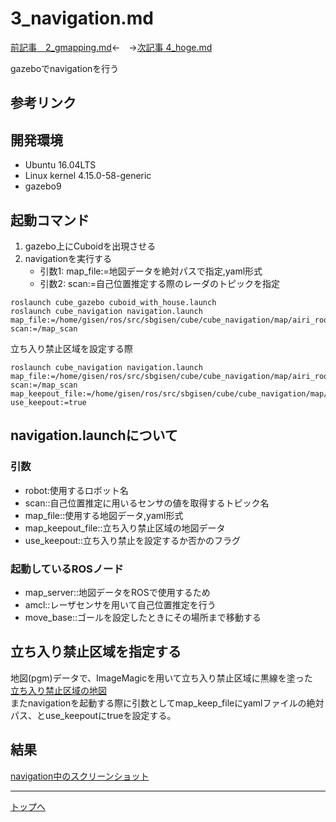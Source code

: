 # 3_navigation.md

[前記事　2_gmapping.md](2_gmapping.md)←　→[次記事 4_hoge.md](3_navigation.md)

gazeboでnavigationを行う


## 参考リンク

## 開発環境

* Ubuntu 16.04LTS
* Linux kernel 4.15.0-58-generic
* gazebo9

## 起動コマンド

1. gazebo上にCuboidを出現させる
2. navigationを実行する
    * 引数1: map_file:=地図データを絶対パスで指定,yaml形式
    * 引数2: scan:=自己位置推定する際のレーダのトピックを指定

```
roslaunch cube_gazebo cuboid_with_house.launch
roslaunch cube_navigation navigation.launch map_file:=/home/gisen/ros/src/sbgisen/cube/cube_navigation/map/airi_room.yaml scan:=/map_scan
```

立ち入り禁止区域を設定する際
```
roslaunch cube_navigation navigation.launch map_file:=/home/gisen/ros/src/sbgisen/cube/cube_navigation/map/airi_room.yaml scan:=/map_scan map_keepout_file:=/home/gisen/ros/src/sbgisen/cube/cube_navigation/map/airi_room_keepout.yaml use_keepout:=true
```

## navigation.launchについて

### 引数

* robot:使用するロボット名
* scan::自己位置推定に用いるセンサの値を取得するトピック名
* map_file::使用する地図データ,yaml形式
* map_keepout_file::立ち入り禁止区域の地図データ
* use_keepout::立ち入り禁止を設定するか否かのフラグ


### 起動しているROSノード

* map_server::地図データをROSで使用するため
* amcl::レーザセンサを用いて自己位置推定を行う
* move_base::ゴールを設定したときにその場所まで移動する

## 立ち入り禁止区域を指定する
地図(pgm)データで、ImageMagicを用いて立ち入り禁止区域に黒線を塗った\
[立ち入り禁止区域の地図](images/airi_room_keepout.pgm)\
またnavigationを起動する際に引数としてmap_keep_fileにyamlファイルの絶対パス、とuse_keepoutにtrueを設定する。

## 結果

[navigation中のスクリーンショット](images/20190823_navigation_sc.png)

---
[トップへ](#本日やったこと)

<!--
```
プログラムを書く
```
-->